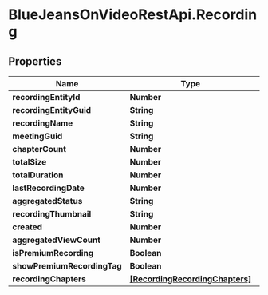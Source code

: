 # BlueJeansOnVideoRestApi.Recording

## Properties
Name | Type | Description | Notes
------------ | ------------- | ------------- | -------------
**recordingEntityId** | **Number** |  | [optional] 
**recordingEntityGuid** | **String** |  | [optional] 
**recordingName** | **String** |  | [optional] 
**meetingGuid** | **String** |  | [optional] 
**chapterCount** | **Number** |  | [optional] 
**totalSize** | **Number** |  | [optional] 
**totalDuration** | **Number** |  | [optional] 
**lastRecordingDate** | **Number** |  | [optional] 
**aggregatedStatus** | **String** |  | [optional] 
**recordingThumbnail** | **String** |  | [optional] 
**created** | **Number** |  | [optional] 
**aggregatedViewCount** | **Number** |  | [optional] 
**isPremiumRecording** | **Boolean** |  | [optional] 
**showPremiumRecordingTag** | **Boolean** |  | [optional] 
**recordingChapters** | [**[RecordingRecordingChapters]**](RecordingRecordingChapters.md) |  | [optional] 


